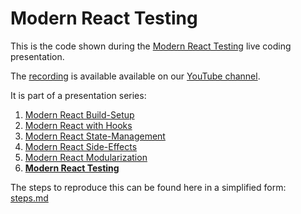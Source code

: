 # Modern React Testing

This is the code shown during the [Modern React Testing](https://www.meetup.com/software-enthusiasts/events/270458154/) live coding presentation.

The [recording](https://www.youtube.com/watch?v=66FBJZWVCwQ) is available available on our [YouTube channel](https://www.youtube.com/channel/UCUzXSmEvF3VEf_TV9q6oAhw).

It is part of a presentation series:
1. [Modern React Build-Setup](https://github.com/jambit/modern-react/tree/01-build-setup)
2. [Modern React with Hooks](https://github.com/jambit/modern-react/tree/02-hooks)
3. [Modern React State-Management](https://github.com/jambit/modern-react/tree/03-state-management)
4. [Modern React Side-Effects](https://github.com/jambit/modern-react/tree/04-side-effects)
5. [Modern React Modularization](https://github.com/jambit/modern-react/tree/05-modularization)
6. **[Modern React Testing](https://github.com/jambit/modern-react/tree/06-testing)**

The steps to reproduce this can be found here in a simplified form: [steps.md](./steps.md)
